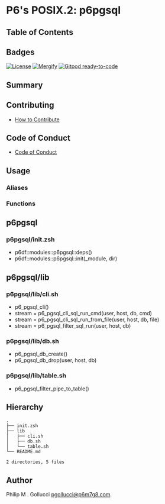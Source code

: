 # P6's POSIX.2: p6pgsql

## Table of Contents

## Badges

[![License](https://img.shields.io/badge/License-Apache%202.0-yellowgreen.svg)](https://opensource.org/licenses/Apache-2.0)
[![Mergify](https://img.shields.io/endpoint.svg?url=https://gh.mergify.io/badges//p6pgsql/&style=flat)](https://mergify.io)
[![Gitpod ready-to-code](https://img.shields.io/badge/Gitpod-ready--to--code-blue?logo=gitpod)](<https://gitpod.io/#https://github.com//p6pgsql>)

## Summary

## Contributing

- [How to Contribute](<https://github.com//.github/blob/main/CONTRIBUTING.md>)

## Code of Conduct

- [Code of Conduct](<https://github.com//.github/blob/main/CODE_OF_CONDUCT.md>)

## Usage

### Aliases

### Functions

## p6pgsql

### p6pgsql/init.zsh

- p6df::modules::p6pgsql::deps()
- p6df::modules::p6pgsql::init(_module, dir)

## p6pgsql/lib

### p6pgsql/lib/cli.sh

- p6_pgsql_cli()
- stream  = p6_pgsql_cli_sql_run_cmd(user, host, db, cmd)
- stream  = p6_pgsql_cli_sql_run_from_file(user, host, db, file)
- stream  = p6_pgsql_filter_sql_run(user, host, db)

### p6pgsql/lib/db.sh

- p6_pgsql_db_create()
- p6_pgsql_db_drop(user, host, db)

### p6pgsql/lib/table.sh

- p6_pgsql_filter_pipe_to_table()

## Hierarchy

```text
.
├── init.zsh
├── lib
│   ├── cli.sh
│   ├── db.sh
│   └── table.sh
└── README.md

2 directories, 5 files
```

## Author

Philip M . Gollucci <pgollucci@p6m7g8.com>
